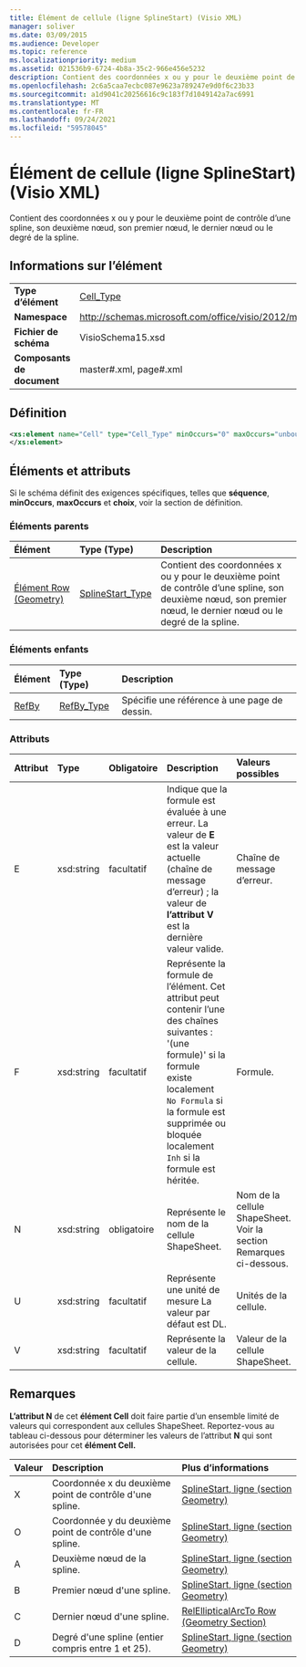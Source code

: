 ```yaml
---
title: Élément de cellule (ligne SplineStart) (Visio XML)
manager: soliver
ms.date: 03/09/2015
ms.audience: Developer
ms.topic: reference
ms.localizationpriority: medium
ms.assetid: 021536b9-6724-4b8a-35c2-966e456e5232
description: Contient des coordonnées x ou y pour le deuxième point de contrôle d’une spline, son deuxième nœud, son premier nœud, le dernier nœud ou le degré de la spline.
ms.openlocfilehash: 2c6a5caa7ecbc087e9623a789247e9d0f6c23b33
ms.sourcegitcommit: a1d9041c20256616c9c183f7d1049142a7ac6991
ms.translationtype: MT
ms.contentlocale: fr-FR
ms.lasthandoff: 09/24/2021
ms.locfileid: "59578045"
---
```

# <a name="cell-element-splinestart-row-visio-xml"></a>Élément de cellule (ligne SplineStart) (Visio XML)

Contient des coordonnées x ou y pour le deuxième point de contrôle d’une spline, son deuxième nœud, son premier nœud, le dernier nœud ou le degré de la spline.
  
## <a name="element-information"></a>Informations sur l’élément

|||
|:-----|:-----|
|**Type d’élément** <br/> |[Cell_Type](cell_type-complextypevisio-xml.md) <br/> |
|**Namespace** <br/> |http://schemas.microsoft.com/office/visio/2012/main  <br/> |
|**Fichier de schéma** <br/> |VisioSchema15.xsd  <br/> |
|**Composants de document** <br/> |master#.xml, page#.xml  <br/> |
   
## <a name="definition"></a>Définition

```XML
<xs:element name="Cell" type="Cell_Type" minOccurs="0" maxOccurs="unbounded" >
</xs:element>
```

## <a name="elements-and-attributes"></a>Éléments et attributs

Si le schéma définit des exigences spécifiques, telles que **séquence**, **minOccurs**, **maxOccurs** et **choix**, voir la section de définition. 
  
### <a name="parent-elements"></a>Éléments parents

|**Élément**|**Type (Type)**|**Description**|
|:-----|:-----|:-----|
|[Élément Row (Geometry)](row-element-geometry-sectionvisio-xml.md) <br/> |[SplineStart_Type](splinestart_type-complextypevisio-xml.md) <br/> |Contient des coordonnées x ou y pour le deuxième point de contrôle d’une spline, son deuxième nœud, son premier nœud, le dernier nœud ou le degré de la spline.  <br/> |
   
### <a name="child-elements"></a>Éléments enfants

|**Élément**|**Type (Type)**|**Description**|
|:-----|:-----|:-----|
|[RefBy](refby-element-cell_type-complextypevisio-xml.md) <br/> |[RefBy_Type](refby_type-complextypevisio-xml.md) <br/> |Spécifie une référence à une page de dessin.  <br/> |
   
### <a name="attributes"></a>Attributs

|**Attribut**|**Type**|**Obligatoire**|**Description**|**Valeurs possibles**|
|:-----|:-----|:-----|:-----|:-----|
|E  <br/> |xsd:string  <br/> |facultatif  <br/> |Indique que la formule est évaluée à une erreur. La valeur de **E** est la valeur actuelle (chaîne de message d’erreur) ; la valeur de **l’attribut V** est la dernière valeur valide.  <br/> |Chaîne de message d’erreur.  <br/> |
|F  <br/> |xsd:string  <br/> |facultatif  <br/> | Représente la formule de l’élément. Cet attribut peut contenir l’une des chaînes suivantes :  <br/>  '(une formule)' si la formule existe localement  <br/>  `No Formula` si la formule est supprimée ou bloquée localement  <br/>  `Inh` si la formule est héritée.  <br/> |Formule.  <br/> |
|N  <br/> |xsd:string  <br/> |obligatoire  <br/> |Représente le nom de la cellule ShapeSheet.  <br/> |Nom de la cellule ShapeSheet.  <br/> Voir la section Remarques ci-dessous.  <br/> |
|U  <br/> |xsd:string  <br/> |facultatif  <br/> |Représente une unité de mesure La valeur par défaut est DL.  <br/> |Unités de la cellule.  <br/> |
|V  <br/> |xsd:string  <br/> |facultatif  <br/> |Représente la valeur de la cellule.  <br/> |Valeur de la cellule ShapeSheet.  <br/> |
   
## <a name="remarks"></a>Remarques

**L’attribut N** de cet **élément Cell** doit faire partie d’un ensemble limité de valeurs qui correspondent aux cellules ShapeSheet. Reportez-vous au tableau ci-dessous pour déterminer les valeurs de l’attribut **N** qui sont autorisées pour cet **élément Cell.** 
  
|**Valeur**|**Description**|**Plus d’informations**|
|:-----|:-----|:-----|
|X  <br/> |Coordonnée x du deuxième point de contrôle d'une spline.  <br/> |[SplineStart, ligne (section Geometry)](splinestart-row-geometry-section.md) <br/> |
|O  <br/> |Coordonnée y du deuxième point de contrôle d'une spline.  <br/> |[SplineStart, ligne (section Geometry)](splinestart-row-geometry-section.md) <br/> |
|A  <br/> |Deuxième nœud de la spline.  <br/> |[SplineStart, ligne (section Geometry)](splinestart-row-geometry-section.md) <br/> |
|B  <br/> |Premier nœud d'une spline.  <br/> |[SplineStart, ligne (section Geometry)](splinestart-row-geometry-section.md) <br/> |
|C  <br/> |Dernier nœud d'une spline.  <br/> |[RelEllipticalArcTo Row (Geometry Section)](splinestart-row-geometry-section.md) <br/> |
|D  <br/> |Degré d'une spline (entier compris entre 1 et 25).  <br/> |[SplineStart, ligne (section Geometry)](splinestart-row-geometry-section.md) <br/> |
   


